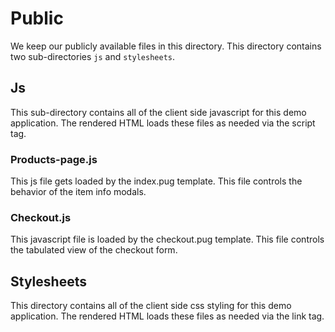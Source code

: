 # Public

We keep our publicly available files in this directory. This directory contains two sub-directories `js` and `stylesheets`. 

## Js

This sub-directory contains all of the client side javascript for this demo application. The rendered HTML loads these files as needed via the script tag.

### Products-page.js

This js file gets loaded by the index.pug template. This file controls the behavior of the item info modals.

### Checkout.js

This javascript file is loaded by the checkout.pug template. This file controls the tabulated view of the checkout form.

## Stylesheets

This directory contains all of the client side css styling for this demo application. The rendered HTML loads these files as needed via the link tag.
